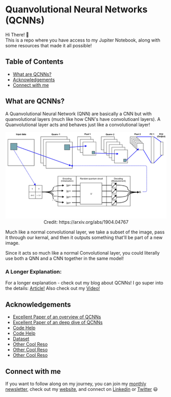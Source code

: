 # Quanvolutional Neural Networks (QCNNs)

Hi There! 👋<br/>
This is a repo where you have access to my Jupiter Notebook, along with some resources that made it all possible!<br/>

## Table of Contents
* [What are QCNNs?](##What-are-QCNNs?)
* [Acknowledgements](##Acknowledgements)
* [Connect with me](##Connect-with-me)

## What are QCNNs?

A Quanvolutional Neural Network (QNN) are basically a CNN but with quanvolutional layers (much like how CNN's have convolutioanl layers). A Quanvolutional layer acts and behaves just like a convolutional layer! 

<p align="center">
<img src="QCNN.png" width="600"/><br/>
Credit: https://arxiv.org/abs/1904.04767
</p>

Much like a normal convolutional layer, we take a subset of the image, pass it through our kernal, and then it outputs something that'll be part of a new image. 

Since it acts so much like a normal Convolutional layer, you could literally use both a QNN and a CNN together in the same model!

### A Longer Explanation:

For a longer explanation - check out my blog about QCNNs! I go super into the details: [Article!](https://dickson-wu.medium.com/quantum-eyes-1ae995e78a40) Also check out my [Video!](https://youtu.be/X0om4Aj6RBs)

## Acknowledgements

* [Excellent Paper of an overview of QCNNs](https://arxiv.org/abs/2009.09423)
* [Excellent Paper of an deep dive of QCNNs](https://arxiv.org/abs/1904.04767)
* [Code Help](https://github.com/Menborong/Simple-QCNN/blob/master/Simple_QCNN_MNIST.ipynb)
* [Code Help](https://www.kaggle.com/lys620/opencv-eda-and-classification)
* [Dataset](https://www.kaggle.com/c/plant-pathology-2021-fgvc8/overview)
* [Other Cool Reso](https://www.tensorflow.org/quantum/tutorials/qcnn#11_assemble_circuits_in_a_tensorflow_graph)
* [Other Cool Reso](https://arxiv.org/pdf/2102.06535v1.pdf)
* [Other Cool Reso](https://arxiv.org/abs/1810.03787)

## Connect with me

If you want to follow along on my journey, you can join my [monthly newsletter](https://www.subscribepage.com/g1p8w4), check out my [website](https://dicksonwu654.github.io/), and connect on [Linkedin](https://www.linkedin.com/in/real-dickson-wu/) or [Twitter](https://twitter.com/DicksonWu3) 😃
